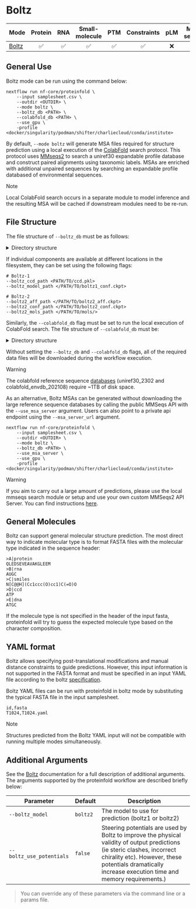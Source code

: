 # Boltz

| Mode                                                                              | Protein | RNA | Small-molecule | PTM  | Constraints | pLM | MSA server | Split MSA |
| :-------------------------------------------------------------------------------- | :----: | :--: | :------------: | :--: | :--------: | :--: | :---------: | :------: |
| [Boltz](https://github.com/jwohlwend/boltz/)                                      |   ✅   | ✅  |       ✅       |  ✅ |     ✅     | ❌  |     ✅     |    ✅    |

## General Use

Boltz mode can be run using the command below:

  ```console
  nextflow run nf-core/proteinfold \
      --input samplesheet.csv \
      --outdir <OUTDIR> \
      --mode boltz \
      --boltz_db <PATH> \
      --colabfold_db <PATH> \
      --use_gpu \
      -profile <docker/singularity/podman/shifter/charliecloud/conda/institute>
  ```

By default, `--mode boltz` will generate MSA files required for structure prediction using a local execution of the [ColabFold](https://github.com/sokrypton/ColabFold) search protocol. This protocol uses [MMseqs2](https://github.com/soedinglab/MMseqs2) to search a uniref30 expandable profile database and construct paired alignments using taxonomic labels. MSAs are enriched with additional unpaired sequences by searching an expandable profile databased of environmental sequences.

> [!NOTE]
> Local ColabFold search occurs in a separate module to model inference and the resulting MSA will be cached if downstream modules need to be re-run.

## File Structure

The file structure of `--boltz_db` must be as follows:

<details markdown="1">
<summary>Directory structure</summary>
```
<boltz_db>/
└── params
    ├── boltz1_conf.ckpt
    ├── boltz2_aff.ckpt
    ├── boltz2_conf.ckpt
    ├── ccd.pkl
    └── mols
```
</details>

If individual components are available at different locations in the filesystem, they can be set using the following flags:

```console
# Boltz-1
--boltz_ccd_path <PATH/TO/ccd.pkl> 
--boltz_model_path </PATH/TO/boltz1_conf.ckpt> 

# Boltz-2
--boltz2_aff_path </PATH/TO/boltz2_aff.ckpt>
--boltz2_conf_path </PATH/TO/boltz2_conf.ckpt>
--boltz2_mols_path </PATH/TO/mols/>
```

Similarly, the `--colabfold_db` flag must be set to run the local execution of ColabFold search. The file structure of `--colabfold_db` must be:

<details markdown="1">
<summary>Directory structure</summary>
```
<colabfold_db>/
├── colabfold_envdb
│   ├── colabfold_envdb_202108_db
│   ├── colabfold_envdb_202108_db_aln
│   ├── colabfold_envdb_202108_db_aln.dbtype
│   └── ...
└── colabfold_uniref30
    ├── uniref30_2302_db
    ├── uniref30_2302_db_aln
    ├── uniref30_2302_db_aln.dbtype
    └── ...
```
</details>

Without setting the `--boltz_db` and `--colabfold_db` flags, all of the required data files will be downloaded during the workflow execution.

> [!WARNING]
> The colabfold reference sequence [databases](https://colabfold.mmseqs.com/) (uniref30_2302 and colabfold_envdb_202108) require ~1TB of disk space.

As an alternative, Boltz MSAs can be generated without downloading the large reference sequence databases by calling the public MMSeqs API with the `--use_msa_server` argument. Users can also point to a private api endpoint using the `--msa_server_url` argument.

```console
nextflow run nf-core/proteinfold \
    --input samplesheet.csv \
    --outdir <OUTDIR> \
    --mode boltz \
    --boltz_db <PATH> \
    --use_msa_server \
    --use_gpu \
    -profile <docker/singularity/podman/shifter/charliecloud/conda/institute>
```

> [!WARNING]
> If you aim to carry out a large amount of predictions, please use the local mmseqs search module or setup and use your own custom MMSeqs2 API Server. You can find instructions [here](https://github.com/sokrypton/ColabFold/tree/main/MsaServer).

## General Molecules

Boltz can support general molecular structure prediction. The most direct way to indicate molecular type is to format FASTA files with the molecular type indicated in the sequence header:

```
>A|protein
QLEDSEVEAVAKGLEEM
>B|rna
AUGC
>C|smiles
N[C@@H](Cc1ccc(O)cc1)C(=O)O
>D|ccd
ATP
>E|dna
ATGC
```

If the molecule type is not specified in the header of the input fasta, proteinfold will try to guess the expected molecule type based on the character composition.

## YAML format

Boltz allows specifying post-translational modifications and manual distance constraints to guide predictions. However, this input information is not supported in the FASTA format and must be specified in an input YAML file according to the boltz [specification](https://github.com/jwohlwend/boltz/blob/main/docs/prediction.md#yaml-format).

Boltz YAML files can be run with proteinfold in boltz mode by substituting the typical FASTA file in the input samplesheet.

```
id,fasta
T1024,T1024.yaml
```

> [!NOTE]
> Structures predicted from the Boltz YAML input will not be compatible with running multiple modes simultaneously.

## Additional Arguments

See the [Boltz](https://github.com/jwohlwend/boltz) documentation for a full description of additional arguments. The arguments supported by the proteinfold workflow are described briefly below:

| Parameter                | Default  | Description                                         |
| ------------------------ | -------- | --------------------------------------------------- |
| `--boltz_model`          | `boltz2` | The model to use for prediction (boltz1 or boltz2)  |
| `--boltz_use_potentials` | `false`  | Steering potentials are used by Boltz to improve the physical validity of output predictions (ie steric clashes, incorrect chirality etc). However, these potentials dramatically increase execution time and memory requirements.)   |

> You can override any of these parameters via the command line or a params file.